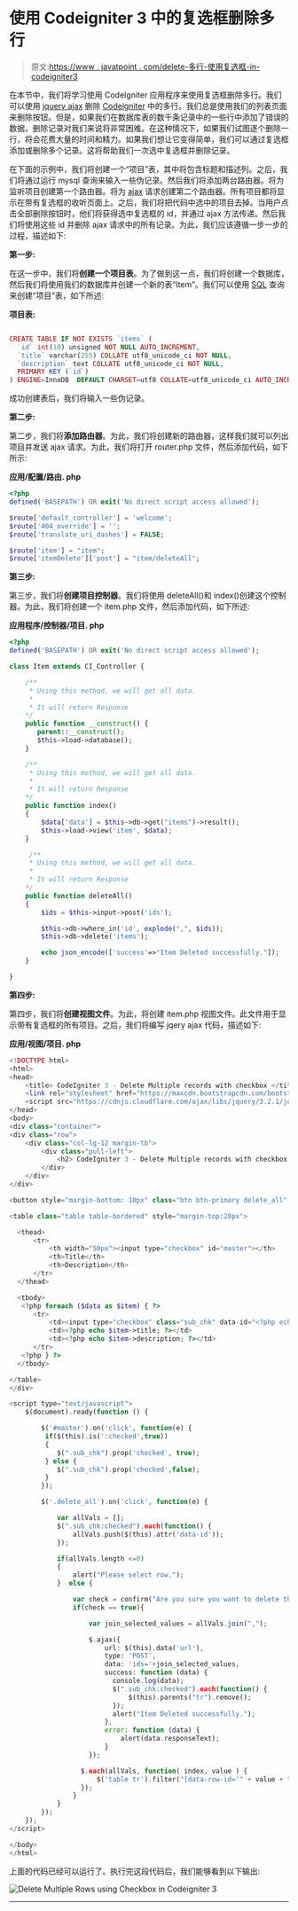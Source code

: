 # 使用 Codeigniter 3 中的复选框删除多行

> 原文:[https://www . javatpoint . com/delete-多行-使用复选框-in-codeigniter3](https://www.javatpoint.com/delete-multiple-rows-using-checkbox-in-codeigniter3)

在本节中，我们将学习使用 CodeIgniter 应用程序来使用复选框删除多行。我们可以使用 [jquery ajax](https://www.javatpoint.com/jquery-ajax-method) 删除 [Codeigniter](https://www.javatpoint.com/codeigniter-tutorial) 中的多行。我们总是使用我们的列表页面来删除按钮。但是，如果我们在数据库表的数千条记录中的一些行中添加了错误的数据，删除记录对我们来说将非常困难。在这种情况下，如果我们试图逐个删除一行，将会花费大量的时间和精力。如果我们想让它变得简单，我们可以通过复选框添加或删除多个记录。这将帮助我们一次选中复选框并删除记录。

在下面的示例中，我们将创建一个“项目”表，其中将包含标题和描述列。之后，我们将通过运行 mysql 查询来输入一些伪记录。然后我们将添加两台路由器。将为监听项目创建第一个路由器。将为 [ajax](https://www.javatpoint.com/ajax-tutorial) 请求创建第二个路由器。所有项目都将显示在带有复选框的收听页面上。之后，我们将把代码中选中的项目去掉。当用户点击全部删除按钮时，他们将获得选中复选框的 id，并通过 ajax 方法传递。然后我们将使用这些 id 并删除 ajax 请求中的所有记录。为此，我们应该遵循一步一步的过程，描述如下:

**第一步:**

在这一步中，我们将**创建一个项目表**。为了做到这一点，我们将创建一个数据库，然后我们将使用我们的数据库并创建一个新的表“Item”。我们可以使用 [SQL](https://www.javatpoint.com/sql-tutorial) 查询来创建“项目”表，如下所述:

**项目表:**

```php

CREATE TABLE IF NOT EXISTS `items` (
  `id` int(10) unsigned NOT NULL AUTO_INCREMENT,
  `title` varchar(255) COLLATE utf8_unicode_ci NOT NULL,
  `description` text COLLATE utf8_unicode_ci NOT NULL,
  PRIMARY KEY (`id`)
) ENGINE=InnoDB  DEFAULT CHARSET=utf8 COLLATE=utf8_unicode_ci AUTO_INCREMENT=16 ;

```

成功创建表后，我们将输入一些伪记录。

**第二步:**

第二步，我们将**添加路由器**。为此，我们将创建新的路由器，这样我们就可以列出项目并发送 ajax 请求。为此，我们将打开 router.php 文件，然后添加代码，如下所示:

**应用/配置/路由. php**

```php
<?php
defined('BASEPATH') OR exit('No direct script access allowed');

$route['default_controller'] = 'welcome';
$route['404_override'] = '';
$route['translate_uri_dashes'] = FALSE;

$route['item'] = "item";
$route['itemDelete']['post'] = "item/deleteAll";

```

**第三步:**

第三步，我们将**创建项目控制器**。我们将使用 deleteAll()和 index()创建这个控制器。为此，我们将创建一个 item.php 文件，然后添加代码，如下所述:

**应用程序/控制器/项目. php**

```php
<?php
defined('BASEPATH') OR exit('No direct script access allowed');

class Item extends CI_Controller {

    /**
     * Using this method, we will get all data.
     *
     * It will return Response
    */
    public function __construct() {
       parent::__construct();
       $this->load->database();
    }

    /**
     * Using this method, we will get all data.
     *
     * It will return Response
    */
    public function index()
    {
        $data['data'] = $this->db->get("items")->result();
        $this->load->view('item', $data);
    }

     /**
     * Using this method, we will get all data.
     *
     * It will return Response
    */
    public function deleteAll()
    {
        $ids = $this->input->post('ids');

        $this->db->where_in('id', explode(",", $ids));
        $this->db->delete('items');

        echo json_encode(['success'=>"Item Deleted successfully."]);
    }

}

```

**第四步:**

第四步，我们将**创建视图文件**。为此，将创建 item.php 视图文件。此文件用于显示带有复选框的所有项目。之后，我们将编写 jqery ajax 代码，描述如下:

**应用/视图/项目. php**

```php
<!DOCTYPE html>
<html>
<head>
    <title> CodeIgniter 3 - Delete Multiple records with checkbox </title>
    <link rel="stylesheet" href="https://maxcdn.bootstrapcdn.com/bootstrap/3.3.7/css/bootstrap.min.css" />
    <script src="https://cdnjs.cloudflare.com/ajax/libs/jquery/3.2.1/jquery.min.js"></script>
</head>
<body>
<div class="container">
<div class="row">
    <div class="col-lg-12 margin-tb">
        <div class="pull-left">
            <h2> CodeIgniter 3 - Delete Multiple records with checkbox </h2>
        </div>
    </div>
</div>

<button style="margin-bottom: 10px" class="btn btn-primary delete_all" data-url="/itemDelete">Delete All Selected</button>

<table class="table table-bordered" style="margin-top:20px">

  <thead>
      <tr>
          <th width="50px"><input type="checkbox" id="master"></th>
          <th>Title</th>
          <th>Description</th>
      </tr>
  </thead>

  <tbody>
   <?php foreach ($data as $item) { ?>      
      <tr>
          <td><input type="checkbox" class="sub_chk" data-id="<?php echo $item->id; ?>"></td>
          <td><?php echo $item->title; ?></td>
          <td><?php echo $item->description; ?></td>
      </tr>
   <?php } ?>
  </tbody>

</table>
</div>

<script type="text/javascript">
    $(document).ready(function () {

        $('#master').on('click', function(e) {
         if($(this).is(':checked',true))  
         {
            $(".sub_chk").prop('checked', true);  
         } else {  
            $(".sub_chk").prop('checked',false);  
         }  
        });

        $('.delete_all').on('click', function(e) {

            var allVals = [];  
            $(".sub_chk:checked").each(function() {  
                allVals.push($(this).attr('data-id'));
            });  

            if(allVals.length <=0)  
            {  
                alert("Please select row.");  
            }  else {  

                var check = confirm("Are you sure you want to delete this row?");  
                if(check == true){  

                    var join_selected_values = allVals.join(","); 

                    $.ajax({
                        url: $(this).data('url'),
                        type: 'POST',
                        data: 'ids='+join_selected_values,
                        success: function (data) {
                          console.log(data);
                          $(".sub_chk:checked").each(function() {  
                              $(this).parents("tr").remove();
                          });
                          alert("Item Deleted successfully.");
                        },
                        error: function (data) {
                            alert(data.responseText);
                        }
                    });

                  $.each(allVals, function( index, value ) {
                      $('table tr').filter("[data-row-id='" + value + "']").remove();
                  });
                }  
            }  
        });
    });
</script>

</body>
</html>

```

上面的代码已经可以运行了。执行完这段代码后，我们能够看到以下输出:

![Delete Multiple Rows using Checkbox in Codeigniter 3](img/967a3251ec0bb982379f9eda70778a09.png)

* * *